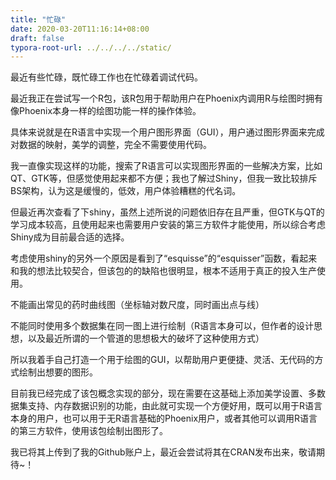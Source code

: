 ```yaml
---
title: "忙碌"
date: 2020-03-20T11:16:14+08:00
draft: false
typora-root-url: ../../../../static/
---
```


最近有些忙碌，既忙碌工作也在忙碌着调试代码。

最近我正在尝试写一个R包，该R包用于帮助用户在Phoenix内调用R与绘图时拥有像Phoenix本身一样的绘图功能一样的操作体验。

具体来说就是在R语言中实现一个用户图形界面（GUI），用户通过图形界面来完成对数据的映射，美学的调整，完全不需要使用代码。

我一直像实现这样的功能，搜索了R语言可以实现图形界面的一些解决方案，比如QT、GTK等，但感觉使用起来都不方便；我也了解过Shiny，但我一致比较排斥BS架构，认为这是缓慢的，低效，用户体验糟糕的代名词。

但最近再次查看了下shiny，虽然上述所说的问题依旧存在且严重，但GTK与QT的学习成本较高，且使用起来也需要用户安装的第三方软件才能使用，所以综合考虑Shiny成为目前最合适的选择。

考虑使用shiny的另外一个原因是看到了“esquisse”的“esquisser”函数，看起来和我的想法比较契合，但该包的的缺陷也很明显，根本不适用于真正的投入生产使用。

不能画出常见的药时曲线图（坐标轴对数尺度，同时画出点与线）

不能同时使用多个数据集在同一图上进行绘制（R语言本身可以，但作者的设计思想，以及最近所谓的一个管道的思想极大的破坏了这种使用方式）

所以我着手自己打造一个用于绘图的GUI，以帮助用户更便捷、灵活、无代码的方式绘制出想要的图形。

目前我已经完成了该包概念实现的部分，现在需要在这基础上添加美学设置、多数据集支持、内存数据识别的功能，由此就可实现一个方便好用，既可以用于R语言本身的用户，也可以用于无R语言基础的Phoenix用户，或者其他可以调用R语言的第三方软件，使用该包绘制出图形了。

我已将其上传到了我的Github账户上，最近会尝试将其在CRAN发布出来，敬请期待~！

